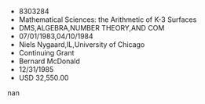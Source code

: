 
* 8303284
* Mathematical Sciences: the Arithmetic of K-3 Surfaces
* DMS,ALGEBRA,NUMBER THEORY,AND COM
* 07/01/1983,04/10/1984
* Niels Nygaard,IL,University of Chicago
* Continuing Grant
* Bernard McDonald
* 12/31/1985
* USD 32,550.00

nan
